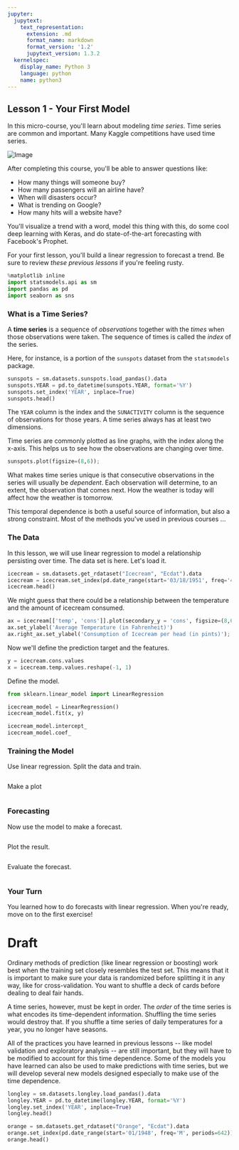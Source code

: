 ```yaml
---
jupyter:
  jupytext:
    text_representation:
      extension: .md
      format_name: markdown
      format_version: '1.2'
      jupytext_version: 1.3.2
  kernelspec:
    display_name: Python 3
    language: python
    name: python3
---
```


## Lesson 1 - Your First Model ##

In this micro-course, you'll learn about modeling *time series*. Time series are common and important. Many Kaggle competitions have used time series.

![Image](https://image)

After completing this course, you'll be able to answer questions like:
- How many things will someone buy?
- How many passengers will an airline have?
- When will disasters occur?
- What is trending on Google?
- How many hits will a website have?

You'll visualize a trend with a word, model this thing with this, do some cool deep learning with Keras, and do state-of-the-art forecasting with Facebook's Prophet.

For your first lesson, you'll build a linear regression to forecast a trend. Be sure to review *these previous lessons* if you're feeling rusty.


```python
%matplotlib inline
import statsmodels.api as sm
import pandas as pd
import seaborn as sns
```


### What is a Time Series? ###

A **time series** is a sequence of *observations* together with the *times* when those observations were taken. The sequence of times is called the *index* of the series.

Here, for instance, is a portion of the `sunspots` dataset from the `statsmodels` package.

```python jupyter={"source_hidden": true}
sunspots = sm.datasets.sunspots.load_pandas().data
sunspots.YEAR = pd.to_datetime(sunspots.YEAR, format='%Y')
sunspots.set_index('YEAR', inplace=True)
sunspots.head()
```

The `YEAR` column is the index and the `SUNACTIVITY` column is the sequence of observations for those years. A time series always has at least two dimensions.

Time series are commonly plotted as line graphs, with the index along the x-axis. This helps us to see how the observations are changing over time.

```python jupyter={"source_hidden": true}
sunspots.plot(figsize=(8,6));
```

What makes time series unique is that consecutive observations in the series will usually be *dependent*. Each observation will determine, to an extent, the observation that comes next. How the weather is today will affect how the weather is tomorrow.

This temporal dependence is both a useful source of information, but also a strong constraint. Most of the methods you've used in previous courses ...

### The Data ###

In this lesson, we will use linear regression to model a relationship persisting over time. The data set is here. Let's load it.

```python
icecream = sm.datasets.get_rdataset("Icecream", "Ecdat").data
icecream = icecream.set_index(pd.date_range(start='03/18/1951', freq='4W', periods=len(icecream)))
icecream.head()
```

We might guess that there could be a relationship between the temperature and the amount of icecream consumed.

```python
ax = icecream[['temp', 'cons']].plot(secondary_y = 'cons', figsize=(8,6))
ax.set_ylabel('Average Temperature (in Fahrenheit)')
ax.right_ax.set_ylabel('Consumption of Icecream per head (in pints)');
```

Now we'll define the prediction target and the features. 

```python
y = icecream.cons.values
x = icecream.temp.values.reshape(-1, 1)
```

Define the model.

```python
from sklearn.linear_model import LinearRegression

icecream_model = LinearRegression()
icecream_model.fit(x, y)

icecream_model.intercept_
icecream_model.coef_
```


### Training the Model ###

Use linear regression. Split the data and train.

```python

```

Make a plot

```python

```

### Forecasting ###

Now use the model to make a forecast.

```python

```

Plot the result.

```python

```

Evaluate the forecast.

```python

```


### Your Turn ###

You learned how to do forecasts with linear regression. When you're ready, move on to the first exercise!

# Draft

Ordinary methods of prediction (like linear regression or boosting) work best when the training set closely resembles the test set. This means that it is important to make sure your data is randomized before splitting it in any way, like for cross-validation. You want to shuffle a deck of cards before dealing to deal fair hands.

A time series, however, must be kept in order. The *order* of the time series is what encodes its time-dependent information. Shuffling the time series would destroy that. If you shuffle a time series of daily temperatures for a year, you no longer have seasons.

All of the practices you have learned in previous lessons -- like model validation and exploratory analysis -- are still important, but they will have to be modified to account for this time dependence. Some of the models you have learned can also be used to make predictions with time series, but we will develop several new models designed especially to make use of the time dependence.


```python
longley = sm.datasets.longley.load_pandas().data
longley.YEAR = pd.to_datetime(longley.YEAR, format='%Y')
longley.set_index('YEAR', inplace=True)
longley.head()
```

```python
orange = sm.datasets.get_rdataset("Orange", "Ecdat").data
orange.set_index(pd.date_range(start='01/1948', freq='M', periods=642))
orange.head()
```
